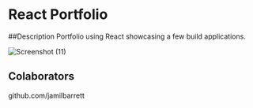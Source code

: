 # React Portfolio

##Description
Portfolio using React showcasing a few build applications.

![Screenshot (11)](https://github.com/JMDT1004/reactfolio/assets/131495987/3107ac31-4811-4adf-9682-7ddbbd6811c4)

## Colaborators
github.com/jamilbarrett
